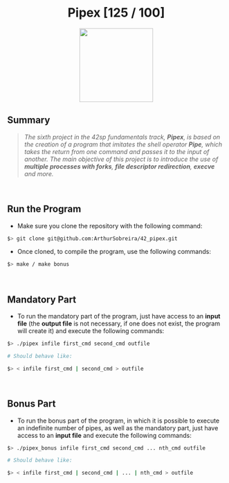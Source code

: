 <div align="center"><h1>Pipex [125 / 100]</h1></div>

<div align="center">
   <a href="https://github.com/ArthurSobreira/42_pipex" target="_blank">
      <img height=170 src="https://github.com/byaliego/42-project-badges/blob/main/badges/pipexm.png" hspace = "10">
   </a>
</div>

## Summary

> <i>The sixth project in the 42sp fundamentals track, <strong>Pipex</strong>, is based on the creation of a program</i>
> <i>that imitates the shell operator <strong>Pipe</strong>, which takes the return from one command and passes it to the input of another.</i>
> <i>The main objective of this project is to introduce the use of <strong>multiple processes with forks</strong>, </i>
> <i><strong>file descriptor redirection</strong>, <strong>execve</strong> and more.</i>

<br>

## Run the Program

* Make sure you clone the repository with the following command:

```bash
$> git clone git@github.com:ArthurSobreira/42_pipex.git
```

* Once cloned, to compile the program, use the following commands:

```bash
$> make / make bonus
```

<br>

## Mandatory Part

* To run the mandatory part of the program, just have access to an <strong>input file</strong> (the <strong>output file</strong> is not necessary,
  if one does not exist, the program will create it) and execute the following commands:

```bash
$> ./pipex infile first_cmd second_cmd outfile

# Should behave like:

$> < infile first_cmd | second_cmd > outfile
```

<br>

## Bonus Part

* To run the bonus part of the program, in which it is possible to execute an indefinite number of pipes, as well as the mandatory part, just have
  access to an <strong>input file</strong> and execute the following commands:

```bash
$> ./pipex_bonus infile first_cmd second_cmd ... nth_cmd outfile

# Should behave like:

$> < infile first_cmd | second_cmd | ... | nth_cmd > outfile
```
